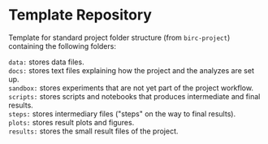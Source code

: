 # Template Repository

Template for standard project folder structure (from ```birc-project```) containing the following folders:

  ```data:``` stores data files. \
  ```docs:``` stores text files explaining how the project and the analyzes are set up. \
  ```sandbox:``` stores experiments that are not yet part of the project workflow. \
  ```scripts:``` stores scripts and notebooks that produces intermediate and final results.  
  ```steps:``` stores intermediary files ("steps" on the way to final results). \
  ```plots:``` stores result plots and figures. \
  ```results:``` stores the small result files of the project. 
